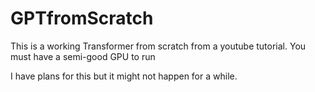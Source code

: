 # GPTfromScratch


This is a working Transformer from scratch from a youtube tutorial.
You must have a semi-good GPU to run

I have plans for this but it might not happen for a while.
